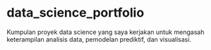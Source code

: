# data_science_portfolio
Kumpulan proyek data science yang saya kerjakan untuk mengasah keterampilan analisis data, pemodelan prediktif, dan visualisasi.
